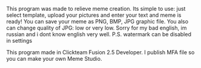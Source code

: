 This program was made to relieve meme creation. 
Its simple to use: just select template, upload your pictures and enter your text and meme is ready! You can save your meme as PNG, BMP, JPG graphic file.
You also can change quality of JPG: low or very low.
Sorry for my bad english, im russian and i dont know english very well.
P.S. watermark can be disabled in settings


This program made in Clickteam Fusion 2.5 Developer. I publish MFA file so you can make your own Meme Studio.
